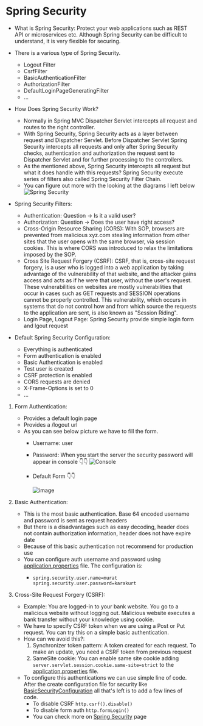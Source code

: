 # Spring Security
* What is Spring Security: Protect your web applications such as REST API or microservices etc. Although Spring Security can be difficult to understand, it is very flexible for securing.
* There is a various type of Spring Security.
  * Logout Filter
  * CsrfFilter
  * BasicAuthenticationFilter
  * AuthorizationFilter
  * DefaultLoginPageGeneratingFilter
  * ...

* How Does Spring Security Work?
  * Normally in Spring MVC Dispatcher Servlet intercepts all request and routes to the right controller.
  * With Spring Security, Spring Security acts as a layer between request and Dispatcher Servlet. Before Dispatcher Servlet Spring Security intercepts all requests and only after Spring Security checks, authentication and authorization the request sent to Dispatcher Servlet and for further processing to the controllers.
  * As the mentioned above, Spring Security intercepts all request but what it does handle with this requests? Spring Security execute series of filters also called Spring Security Filter Chain.
  * You can figure out more with the looking at the diagrams I left below
  ![Spring Security](https://github.com/mrtkrkrt/Spring-Security/assets/55550212/66f7353f-a8a2-453b-9129-67c5f87d75a9)

* Spring Security Filters:
  * Authentication: Question -> Is it a valid user?
  * Authorization: Question -> Does the user have right access?
  * Cross-Origin Resource Sharing (CORS): With SOP, browsers are prevented from malicious xyz․com stealing information from other sites that the user opens with the same browser, via session cookies. This is where CORS was introduced to relax the limitations imposed by the SOP.
  * Cross Site Request Forgery (CSRF): CSRF, that is, cross-site request forgery, is a user who is logged into a web application by taking advantage of the vulnerability of that website, and the attacker gains access and acts as if he were that user, without the user's request. These vulnerabilities on websites are mostly vulnerabilities that occur in cases such as GET requests and SESSION operations cannot be properly controlled. This vulnerability, which occurs in systems that do not control how and from which source the requests to the application are sent, is also known as "Session Riding".
  * Login Page, Logout Page: Spring Security provide simple login form and lgout request

* Default Spring Security Configuration:
  * Everything is authenticated
  * Form authentication is enabled
  * Basic Authentication is enabled
  * Test user is created
  * CSRF protection is enabled
  * CORS requests are denied
  * X-Frame-Options is set to 0 
  * ...
  
1. Form Authentication: 
   * Provides a default login page
   * Provides a /logout url
   * As you can see below picture we have to fill the form. 
     * Username: user
     * Password: When you start the server the security password will appear in console 👇👇
      ![Console](https://github.com/mrtkrkrt/Spring-Security/assets/55550212/8da50eb5-eed8-4f9c-8f5c-520e7a9806b6)
     * Default Form 👇👇

        ![image](https://github.com/mrtkrkrt/Spring-Security/assets/55550212/ebe78f08-5bc2-4fd8-83a7-724f34cc8054)
 
2. Basic Authentication:
    * This is the most basic authentication. Base 64 encoded username and password is sent as request headers
    * But there is a disadvantages such as easy decoding, header does not contain authorization information, header does not have expire date
    * Because of this basic authentication not recommend for production use
    * You can configure auth username and password using [application.properties](src/main/resources/application.properties) file. The configuration is:
      *   ```
          spring.security.user.name=murat
          spring.security.user.password=karakurt
          ```
3. Cross-Site Request Forgery (CSRF):
    * Example: You are logged-in to your bank website. You go to a malicious website without logging out. Malicious website executes a bank transfer without your knowledge using cookie.
    * We have to specify CSRF token when we are using a Post or Put request. You can try this on a simple basic authentication.
    * How can we avoid this?:
        1. Synchronizer token pattern: A token created for each request. To make an update, you need a CSRF token from previous request
        2. SameSite cookie: You can enable same site cookie adding ``` server.servlet.session.cookie.same-site=strict ``` to the [application.properties](src/main/resources/application.properties) file.
    * To configure this authentications we can use simple line of code. After the create configuration file for security like [BasicSecurityConfiguration](src/main/java/com/springsecurity/demo/configuration/BasicSecurityConfiguration.java)
      all that's left is to add a few lines of code.
      * To disable CSRF ```http.csrf().disable()```
      * To disable form auth  ```http.formLogin()``` 
      * You can check more on [Spring Security](https://docs.spring.io/spring-security/reference/features/exploits/csrf.html) page